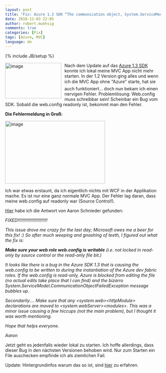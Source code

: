 ```yaml
---
layout: post
title: "Fix: Azure 1.3 SDK “The communication object, System.ServiceModel.Channels.ServiceChannel, cannot be used for communication because it is in the Faulted state.”"
date: 2010-12-03 22:05
author: robert.muehsig
comments: true
categories: [Fix]
tags: [Azure, MVC]
language: de
---
```

{% include JB/setup %}
<p><a href="{{BASE_PATH}}/assets/wp-images-de/image1129.png"><img style="border-bottom: 0px; border-left: 0px; margin: 0px 10px 0px 0px; display: inline; border-top: 0px; border-right: 0px" title="image" border="0" alt="image" align="left" src="{{BASE_PATH}}/assets/wp-images-de/image_thumb311.png" width="182" height="115" /></a> </p>  <p>Nach dem Update auf das <a href="http://www.microsoft.com/downloads/en/details.aspx?FamilyID=7a1089b6-4050-4307-86c4-9dadaa5ed018">Azure 1.3 SDK</a> konnte ich lokal meine MVC App nicht mehr starten. In der 1.2 Version ging alles und wenn ich die MVC App ohne "Azure” starte, hat sie auch funktioniert... doch nun bekam ich einen nervigen Fehler. Problemlösung: Web.config muss schreibbar sein! Scheinbar ein Bug vom SDK. Sobald die web.config readonly ist, bekommt man den Fehler.</p>  <p><strong>Die Fehlermeldung in Groß:</strong></p>  <p><a href="{{BASE_PATH}}/assets/wp-images-de/image1130.png"><img style="border-bottom: 0px; border-left: 0px; display: inline; border-top: 0px; border-right: 0px" title="image" border="0" alt="image" src="{{BASE_PATH}}/assets/wp-images-de/image_thumb312.png" width="323" height="203" /></a> </p>  <p>Ich war etwas erstaunt, da ich eigentlich nichts mit WCF in der Applikation mache. Es ist nur eine ganz normale MVC App. Der Fehler lag daran, dass meine web.config auf readonly war (Source Control!).</p>  <p><a href="http://social.msdn.microsoft.com/Forums/en-US/windowsazuretroubleshooting/thread/26165c71-f941-4d84-9ef3-649d7bab0066">Hier</a> habe ich die Antwort von Aaron Schnieder gefunden:</p>  <p><em>FIXED!!!!!!!!!!!!!!!!!!!!!!!!</em></p>  <p><em>This issue drove me crazy for the last day; Microsoft owes me a beer for this fix! :) So after much weeping and gnashing of teeth, I figured out what the fix is:</em></p>  <p><em><strong>Make sure your web role web.config is writable</strong> (i.e. not locked in read-only by source control or the read-only file bit.)</em></p>  <p><em>It looks like there is a bug in the Azure SDK 1.3 that is causing the web.config to be written to during the instantiation of the Azure dev fabric roles. If the web.config is read-only, Azure is blocked from editing the file (no actual edits take place that I can find) and the bizarro System.ServiceModel.CommunicationObjectFailedException message bubbles up.</em></p>  <p><em>Secondarily.... Make sure that any &lt;system.web&gt;&lt;httpModule&gt; declarations are moved to &lt;system.webServer&gt;&lt;modules&gt;. This was a minor issue causing a few hiccups (not the main problem), but I thought it was worth mentioning.</em></p>  <p><em>Hope that helps everyone.</em></p>  <p><em>Aaron</em></p>  <p>Jetzt geht es jedenfalls wieder lokal zu starten. Ich hoffe allerdings, dass dieser Bug in den nächsten Versionen behoben wird. Nur zum Starten ein File auschecken empfinde ich als ziemlichen Fail.</p>
<p>Update: Hintergrundinfos warum das so ist, sind <a href="http://blogs.msdn.com/b/windowsazure/archive/2010/12/02/new-full-iis-capabilities-differences-from-hosted-web-core.aspx">hier</a> zu erfahren. 
</p>
